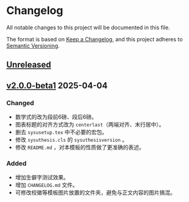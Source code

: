 # Changelog

All notable changes to this project will be documented in this file.

The format is based on [Keep a Changelog](https://keepachangelog.com/en/1.0.0/),
and this project adheres to [Semantic Versioning](https://semver.org/spec/v2.0.0.html).

## [Unreleased]

## [v2.0.0-beta1] 2025-04-04

### Changed

- 数学式的改为段前6磅、段后6磅。
- 图表标题的对齐方式改为 `centerlast`（两端对齐、末行居中）。
- 删去 `sysusetup.tex` 中不必要的宏包。
- 修改 `sysuthesis.cls` 的 `sysuthesisversion` 。
- 修改 `README.md` ，对本模板的性质做了更准确的表述。

### Added

- 增加生僻字测试效果。
- 增加 `CHANGELOG.md` 文件。
- 可修改校徽等模板图片放置的文件夹，避免与正文内容的图片搞混。


[Unreleased]: https://github.com/1FCENdoge/SYSUThesis/compare/v2.0.0-beta1...HEAD
[v2.0.0-beta1]: https://github.com/1FCENdoge/SYSUThesis/compare/v2.0.0-alpha2...v2.0.0-beta1
